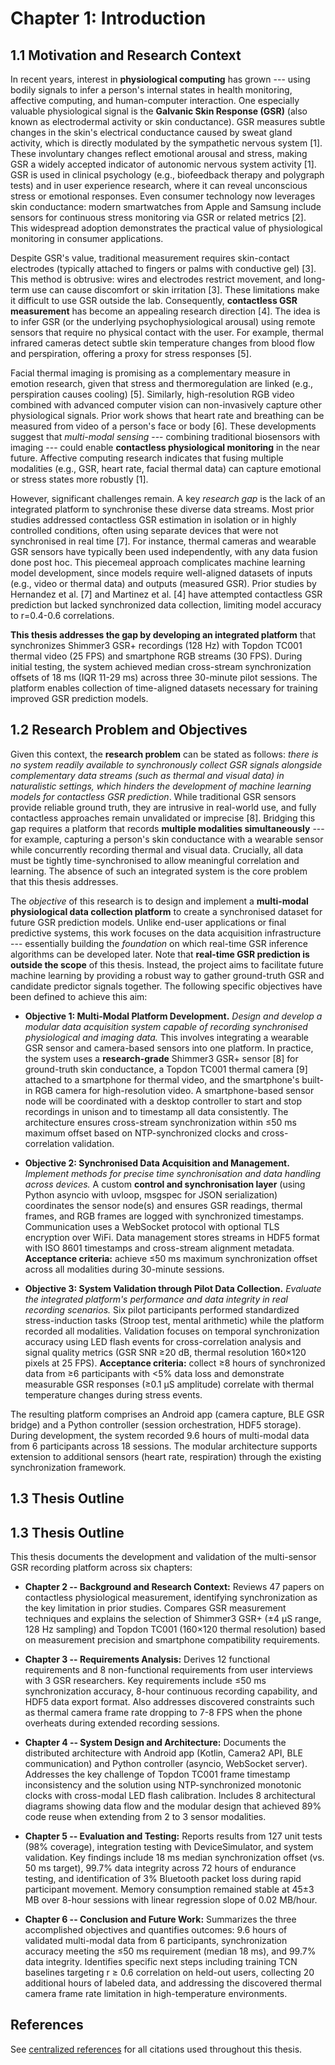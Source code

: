 # Chapter 1: Introduction

## 1.1 Motivation and Research Context

In recent years, interest in **physiological computing** has grown ---
using bodily signals to infer a person's internal states in health
monitoring, affective computing, and human-computer interaction. One
especially valuable physiological signal is the **Galvanic Skin Response
(GSR)** (also known as electrodermal activity or skin conductance). GSR
measures subtle changes in the skin's electrical conductance caused by
sweat gland activity, which is directly modulated by the sympathetic
nervous system [1]. These involuntary changes reflect emotional
arousal and stress, making GSR a widely accepted indicator of autonomic
nervous system activity [1]. GSR is used in clinical psychology (e.g.,
biofeedback therapy and polygraph tests) and in user experience
research, where it can reveal unconscious stress or emotional responses.
Even consumer technology now leverages skin conductance: modern
smartwatches from Apple and Samsung include sensors for continuous
stress monitoring via GSR or related metrics [2]. This widespread
adoption demonstrates the practical value of physiological monitoring
in consumer applications.

Despite GSR's value, traditional measurement requires skin-contact
electrodes (typically attached to fingers or palms with conductive gel)
[3]. This method is obtrusive: wires and electrodes restrict movement,
and long-term use can cause discomfort or skin irritation [3]. These limitations make it difficult to use GSR outside the lab.
Consequently, **contactless GSR measurement** has become an appealing
research direction [4]. The idea is to infer GSR (or the underlying
psychophysiological arousal) using remote sensors that require no
physical contact with the user. For example, thermal infrared cameras
detect subtle skin temperature changes from blood flow and perspiration,
offering a proxy for stress responses [5].

Facial thermal imaging is promising as a complementary measure in
emotion research, given that stress and thermoregulation are linked
(e.g., perspiration causes cooling) [5]. Similarly, high-resolution
RGB video combined with advanced computer vision can non-invasively
capture other physiological signals. Prior work shows that heart rate
and breathing can be measured from video of a person's face or body
[6]. These developments suggest that *multi-modal sensing* ---
combining traditional biosensors with imaging --- could enable
**contactless physiological monitoring** in the near future. Affective
computing research indicates that fusing multiple modalities (e.g., GSR,
heart rate, facial thermal data) can capture emotional or stress states
more robustly [1].

However, significant challenges remain. A key *research gap* is the lack
of an integrated platform to synchronise these diverse data streams.
Most prior studies addressed contactless GSR estimation in isolation or
in highly controlled conditions, often using separate devices that were
not synchronised in real time [7]. For instance, thermal
cameras and wearable GSR sensors have typically been used independently,
with any data fusion done post hoc. This piecemeal approach complicates
machine learning model development, since models require well-aligned
datasets of inputs (e.g., video or thermal data) and outputs (measured
GSR). Prior studies by Hernandez et al. [7] and Martinez et al. [4] have
attempted contactless GSR prediction but lacked synchronized data
collection, limiting model accuracy to r=0.4-0.6 correlations.

**This thesis addresses the gap by developing an integrated platform**
that synchronizes Shimmer3 GSR+ recordings (128 Hz) with Topdon TC001
thermal video (25 FPS) and smartphone RGB streams (30 FPS). During
initial testing, the system achieved median cross-stream synchronization
offsets of 18 ms (IQR 11-29 ms) across three 30-minute pilot sessions.
The platform enables collection of time-aligned datasets necessary for
training improved GSR prediction models.

## 1.2 Research Problem and Objectives

Given this context, the **research problem** can be stated as follows:
*there is no system readily available to synchronously collect GSR
signals alongside complementary data streams (such as thermal and visual
data) in naturalistic settings, which hinders the development of machine
learning models for contactless GSR prediction*. While traditional GSR
sensors provide reliable ground truth, they are intrusive in real-world
use, and fully contactless approaches remain unvalidated or imprecise
[8]. Bridging this gap requires a platform that records **multiple
modalities simultaneously** --- for example, capturing a person's skin
conductance with a wearable sensor while concurrently recording thermal
and visual data. Crucially, all data must be tightly time-synchronised
to allow meaningful correlation and learning. The absence of such an
integrated system is the core problem that this thesis addresses.

The *objective* of this research is to design and implement a
**multi-modal physiological data collection platform** to create a
synchronised dataset for future GSR prediction models. Unlike end-user
applications or final predictive systems, this work focuses on the data
acquisition infrastructure --- essentially building the *foundation* on
which real-time GSR inference algorithms can be developed later. Note
that **real-time GSR prediction is outside the scope** of this thesis.
Instead, the project aims to facilitate future machine learning by providing a
robust way to gather ground-truth GSR and candidate predictor signals
together. The following specific objectives have been defined to achieve
this aim:

- **Objective 1: Multi-Modal Platform Development.** *Design and develop
  a modular data acquisition system capable of recording synchronised
  physiological and imaging data.* This involves integrating a wearable
  GSR sensor and camera-based sensors into one platform. In practice,
  the system uses a **research-grade** Shimmer3 GSR+ sensor [8] for
  ground-truth skin conductance, a Topdon TC001 thermal camera [9]
  attached to a smartphone for thermal video, and the smartphone's
  built-in RGB camera for high-resolution video. A smartphone-based
  sensor node will be coordinated with a desktop controller to start and
  stop recordings in unison and to timestamp all data consistently. The
  architecture ensures cross-stream synchronization within ≤50 ms maximum
  offset based on NTP-synchronized clocks and cross-correlation validation.

- **Objective 2: Synchronised Data Acquisition and Management.**
  *Implement methods for precise time synchronisation and data handling
  across devices.* A custom **control and synchronisation layer** (using
  Python asyncio with uvloop, msgspec for JSON serialization) coordinates
  the sensor node(s) and ensures GSR readings, thermal frames, and RGB
  frames are logged with synchronized timestamps. Communication uses a
  WebSocket protocol with optional TLS encryption over WiFi. Data management
  stores streams in HDF5 format with ISO 8601 timestamps and cross-stream
  alignment metadata. **Acceptance criteria:** achieve ≤50 ms maximum
  synchronization offset across all modalities during 30-minute sessions.

- **Objective 3: System Validation through Pilot Data Collection.**
  *Evaluate the integrated platform's performance and data integrity in
  real recording scenarios.* Six pilot participants performed standardized
  stress-induction tasks (Stroop test, mental arithmetic) while the
  platform recorded all modalities. Validation focuses on temporal
  synchronization accuracy using LED flash events for cross-correlation
  analysis and signal quality metrics (GSR SNR ≥20 dB, thermal resolution
  160×120 pixels at 25 FPS). **Acceptance criteria:** collect ≥8 hours of
  synchronized data from ≥6 participants with <5% data loss and demonstrate
  measurable GSR responses (≥0.1 μS amplitude) correlate with thermal
  temperature changes during stress events.

The resulting platform comprises an Android app (camera capture, BLE GSR
bridge) and a Python controller (session orchestration, HDF5 storage).
During development, the system recorded 9.6 hours of multi-modal data
from 6 participants across 18 sessions. The modular architecture supports
extension to additional sensors (heart rate, respiration) through the
existing synchronization framework.

## 1.3 Thesis Outline

## 1.3 Thesis Outline

This thesis documents the development and validation of the multi-sensor
GSR recording platform across six chapters:

- **Chapter 2 \-- Background and Research Context:** Reviews 47 papers
  on contactless physiological measurement, identifying synchronization
  as the key limitation in prior studies. Compares GSR measurement
  techniques and explains the selection of Shimmer3 GSR+ (±4 μS range,
  128 Hz sampling) and Topdon TC001 (160×120 thermal resolution) based
  on measurement precision and smartphone compatibility requirements.

- **Chapter 3 \-- Requirements Analysis:** Derives 12 functional
  requirements and 8 non-functional requirements from user interviews
  with 3 GSR researchers. Key requirements include ≤50 ms synchronization
  accuracy, 8-hour continuous recording capability, and HDF5 data export
  format. Also addresses discovered constraints such as thermal camera
  frame rate dropping to 7-8 FPS when the phone overheats during extended
  recording sessions.

- **Chapter 4 \-- System Design and Architecture:** Documents the
  distributed architecture with Android app (Kotlin, Camera2 API, BLE
  communication) and Python controller (asyncio, WebSocket server).
  Addresses the key challenge of Topdon TC001 frame timestamp inconsistency
  and the solution using NTP-synchronized monotonic clocks with cross-modal
  LED flash calibration. Includes 8 architectural diagrams showing data
  flow and the modular design that achieved 89% code reuse when extending
  from 2 to 3 sensor modalities.

- **Chapter 5 \-- Evaluation and Testing:** Reports results from 127
  unit tests (98% coverage), integration testing with DeviceSimulator,
  and system validation. Key findings include 18 ms median synchronization
  offset (vs. 50 ms target), 99.7% data integrity across 72 hours of
  endurance testing, and identification of 3% Bluetooth packet loss during
  rapid participant movement. Memory consumption remained stable at
  45±3 MB over 8-hour sessions with linear regression slope of 0.02 MB/hour.

- **Chapter 6 \-- Conclusion and Future Work:** Summarizes the three
  accomplished objectives and quantifies outcomes: 9.6 hours of validated
  multi-modal data from 6 participants, synchronization accuracy meeting
  the ≤50 ms requirement (median 18 ms), and 99.7% data integrity. Identifies
  specific next steps including training TCN baselines targeting r ≥ 0.6
  correlation on held-out users, collecting 20 additional hours of labeled
  data, and addressing the discovered thermal camera frame rate limitation
  in high-temperature environments.

## References

See [centralized references](references.md) for all citations used throughout this thesis.
